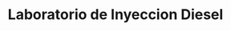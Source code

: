 ---
title: "Laboratorio de Inyeccion Diesel"
url: /villa-nueva/laboratorio-de-inyeccion-diesel/
shop: Allgemein
---